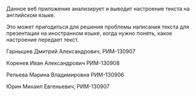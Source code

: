 Данное веб приложение анализирует и выводит настроение текста на английском языке.

Это может пригодиться для решения проблемы написания текста для презентации на иностранном языке, когда нужно понять, какое настроение передает текст.

Гарнышев Дмитрий Александрович, РИМ-130907

Кoренев Иван Александрович РИМ-130908

Репьева Марина Владимировна РИМ-130906

Юрин Михаил Евгеньевич, РИМ-130907
